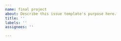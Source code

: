 ```yaml
---
name: final project
about: Describe this issue template's purpose here.
title: ''
labels: ''
assignees: ''

---
```




